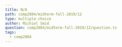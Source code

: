 ```yaml
---
title: N/A
path: comp2804/midterm-fall-2019/12
type: multiple-choice
author: Michiel Smid
question: comp2804/midterm-fall-2019/12/question.ts
tags:
  - comp2804
---
```


